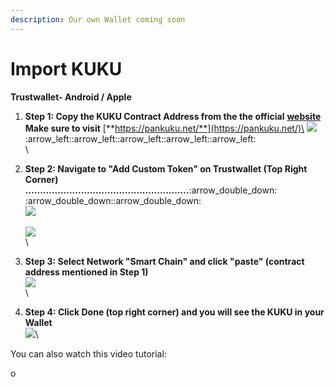 ```yaml
---
description: Our own Wallet coming soon
---
```


# Import KUKU

**Trustwallet- Android / Apple**

1. **Step 1: Copy the KUKU Contract Address from the the official** [**website**](https://pankuku.net/)\
   **Make sure to visit** [**https://pankuku.net/**](https://pankuku.net/)\
   &#x20;![](../../.gitbook/assets/photo\_2022-05-03\_00-38-27.jpg):arrow\_left::arrow\_left::arrow\_left::arrow\_left::arrow\_left:\
   \

2. **Step 2: Navigate to "Add Custom Token" on Trustwallet (Top Right Corner)**\
   **........................................................**:arrow\_double\_down: :arrow\_double\_down::arrow\_double\_down:\
   &#x20;![](<../../.gitbook/assets/photo\_2022-05-03\_00-39-07 (1).jpg>)\
   \
   &#x20; ![](<../../.gitbook/assets/photo\_2022-05-03\_00-38-04 (2).jpg>)\
   \

3. **Step 3: Select Network "Smart Chain" and click "paste" (contract address mentioned in Step 1)**\
   ![](../../.gitbook/assets/photo\_2022-05-03\_00-37-14.jpg)\
   \

4. **Step 4: Click Done (top right corner) and you will see the KUKU in your Wallet**\
   ![](../../.gitbook/assets/photo\_2022-05-03\_00-36-58.jpg)\


You can also watch this video tutorial:

o
